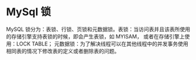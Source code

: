 # MySql 锁
MySQL 锁分为：表锁、行锁、页锁和元数据锁。表锁：当访问表并且该表所使用的存储引擎支持表锁的时候，即会产生表锁，如 MYISAM，
或者在存储引擎上使用：LOCK TABLE；
元数据锁：为了解决线程可以在其他线程中的并发事务使用相同表的情况下修改表的定义或者删除表的问题。<br/>
